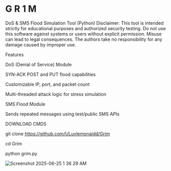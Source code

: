 # G R 1 M 
DoS & SMS Flood Simulation Tool (Python)
Disclaimer:
This tool is intended strictly for educational purposes and authorized security testing. Do not use this software against systems or users without explicit permission. Misuse can lead to legal consequences. The authors take no responsibility for any damage caused by improper use.

Features

DoS (Denial of Service) Module

SYN-ACK POST and PUT flood capabilities

Customizable IP, port, and packet count

Multi-threaded attack logic for stress simulation

SMS Flood Module

Sends repeated messages using test/public SMS APIs


DOWNLOAD CMDS 

git clone https://github.com/ULuvlemonaidd/Grim

cd Grim

python grim.py

![Screenshot 2025-06-25 1 36 29 AM](https://github.com/user-attachments/assets/b73e6d2e-7d32-4079-9ead-75b2f924359f)

